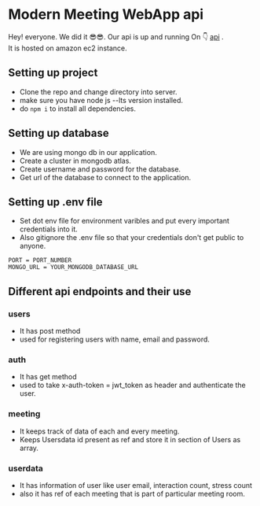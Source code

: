 # Modern Meeting WebApp api

Hey! everyone. We did it 😎😎. Our api is up and running On 👇
[api](http://65.2.186.36:3000/api/) .
<br>It is hosted on amazon ec2 instance.

## Setting up project

- Clone the repo and change directory into server.
- make sure you have node js --lts version installed.
- do `npm i` to install all dependencies.

## Setting up database

- We are using mongo db in our application.
- Create a cluster in mongodb atlas.
- Create username and password for the database.
- Get url of the database to connect to the application.

## Setting up .env file

- Set dot env file for environment varibles and put every important credentials into it.
- Also gitignore the .env file so that your credentials don't get public to anyone.

```
PORT = PORT_NUMBER
MONGO_URL = YOUR_MONGODB_DATABASE_URL
```

## Different api endpoints and their use

### users

- It has post method
- used for registering users with name, email and password.

### auth

- It has get method
- used to take x-auth-token = jwt_token as header and authenticate the user.

### meeting

- It keeps track of data of each and every meeting.
- Keeps Usersdata id present as ref and store it in section of Users as array.

### userdata

- It has information of user like user email, interaction count, stress count
- also it has ref of each meeting that is part of particular meeting room.
